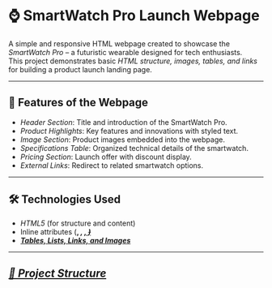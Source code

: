 # ⌚ SmartWatch Pro Launch Webpage

A simple and responsive HTML webpage created to showcase the *SmartWatch Pro* – a futuristic wearable designed for tech enthusiasts.  
This project demonstrates basic *HTML structure, images, tables, and links* for building a product launch landing page.

---

## 📖 Features of the Webpage
- *Header Section*: Title and introduction of the SmartWatch Pro.  
- *Product Highlights*: Key features and innovations with styled text.  
- *Image Section*: Product images embedded into the webpage.  
- *Specifications Table*: Organized technical details of the smartwatch.  
- *Pricing Section*: Launch offer with discount display.  
- *External Links*: Redirect to related smartwatch options.  

---

## 🛠 Technologies Used
- *HTML5* (for structure and content)
- Inline attributes (<b>, <i>, <u>, <del>)
- *Tables, Lists, Links, and Images*

---

## 📂 Project Structure
